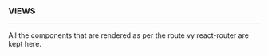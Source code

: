 ### VIEWS
___ 

All the components that are rendered as per the route vy react-router are kept here.